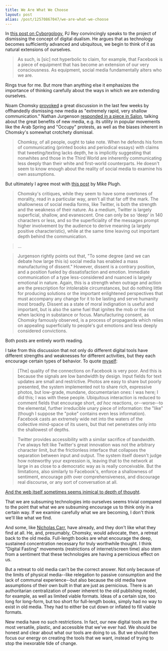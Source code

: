 ```yaml
---
title: We Are What We Choose
layout: post
alias: /post/12570867047/we-are-what-we-choose
---
```


In [this post on
Cyborgology](http://thesocietypages.org/cyborgology/2011/11/03/equipment-why-you-cant-convince-a-cyborg-shes-a-cyborg/),
PJ Rey convincingly speaks to the project of dismissing the concept of
digital dualism. He argues that as technology becomes sufficiently
advanced and ubiquitous, we begin to think of it as natural extensions
of ourselves.

> As such, is [sic] not hyperbolic to claim, for example, that Facebook
> is a piece of equipment that has become an extension of our very
> consciousness. As equipment, social media fundamentally alters who we
> are.

Rings true for me. But more than anything else it emphasizes the
importance of thinking carefully about the ways in which we are
extending ourselves.

Noam Chomsky
[provoked](http://www.brightestyoungthings.com/articles/the-secret-of-noam-a-chomsky-interview.htm)
a great discussion in the last few weeks by offhandedly dismissing new
media as "extremely rapid, very shallow communication." Nathan Jurgenson
[responded in a piece in
Salon](http://www.salon.com/2011/10/23/why_chomsky_is_wrong_about_twitter/singleton/),
talking about the great benefits of new media, e.g. its utility in
popular movements like the Arab Spring and "Occupy" protests, as well as
the biases inherent in Chomsky's somewhat crotchety dismissal.

> Chomksy, of all people, ought to take note. When he defends his form
> of communicating (printed books and periodical essays) with claims
> that tweeting/texting lacks depth, he is implicitly suggesting that
> nonwhites and those in the Third World are inherently communicating
> less deeply than their white and first-world counterparts. He doesn't
> seem to know enough about the reality of social media to examine his
> own assumptions.

But ultimately I agree most with [this
post](http://figureground.ca/2011/10/31/why-chomsky-is-wrong-about-twitter-a-rebuttal/)
by Mike Plugh.

> Chomsky's critiques, while they seem to have some overtones of
> morality, read in a particular way, aren't all that far off the mark.
> The shallowness of social media forms, like Twitter, is both the
> strength and the weakness of their nature. As a medium, Twitter is
> largely superficial, shallow, and evanescent. One can only be so
> ‘deep' in 140 characters or less, and so the superficiality of the
> messages prompt higher involvement by the audience to derive meaning
> (a largely positive characteristic), while at the same time leaving
> out important depth behind the communication.

> …

> Jurgenson rightly points out that, "To some degree (and we can debate
> how large this is) social media has enabled a mass manufacturing of
> dissent." However, dissent is a contrary position, and a position
> fueled by dissatisfaction and emotion. Immediate communication of a
> type less-considered and nuanced is largely emotional in nature.
> Again, this is a strength when outrage and action are the prescription
> for intolerable circumstances, but do nothing little for producing
> solutions or the important enlightened perspectives that must
> accompany any change for it to be lasting and serve humanity most
> broadly. Dissent as a state of moral indignation is useful and
> important, but is also the same fuel that ignites the mob or the riot
> when lacking in substance or focus. Manufacturing consent, as Chomsky
> famously observed, is a process of propaganda which relies on
> appealing superficially to people's gut emotions and less deeply
> considered convictions.

Both posts are entirely worth reading.

I take from this discussion that not only do different digital tools
have different strengths and weaknesses for different activities, but
they each encourage certain types of behavior. To quote
[myself](http://blog.byjoemoon.com/post/3112676038/the-end-of-comments):

> [The] quality of the connections on Facebook is very poor. And this is
> because the signals are low bandwidth by design. Input fields for text
> updates are small and restrictive. Photos are easy to share but poorly
> presented, the system implemented not to share rich, expressive
> photos, but low-grade, mundane, documentarian ones: I was here; I did
> this; I was with these people. Ubiquitous interaction is reduced to
> comment fields that encourage short, *ad hoc* reactions, or--worse--to
> the elemental, further irreducible unary piece of information: the
> "like" (though I suppose the "poke" contains even less information).
> Facebook casts an extremely wide net into the waters of the collective
> mind-space of its users, but that net penetrates only into the
> shallowest of depths.

> Twitter provides accessibility with a similar sacrifice of bandwidth.
> I've always felt like Twitter's great innovation was not the arbitrary
> character limit, but the frictionless interface that collapses the
> separation between input and output. The system itself doesn't judge
> how noteworthy your expression is, leaving that to the network at
> large in as close to a democratic way as is really conceivable. But
> the limitations, also similarly to Facebook's, enforce a shallowness
> of sentiment, encourage pith over comprehensiveness, and discourage
> real discourse, or any sort of conversation at all.

[And the web itself sometimes seems inimical to depth of
thought](http://blog.byjoemoon.com/post/6542036868/project-depth).

That we are subsuming technologies into ourselves seems trivial compared
to the point that what we are subsuming encourage us to think only in a
certain way. If we examine carefully what we are becoming, I don't think
we'll like what we find.

And some, like [Nicholas
Carr](http://www.theatlantic.com/magazine/archive/2008/07/is-google-making-us-stupid/6868/),
have already, and they don't like what they find at all. He, and,
presumably, Chomsky, would advocate, then, a retreat back to the old
media. Full-length books are what encourage the deep, sustained
concentration necessary for truly worthwhile thought. I think "Digital
Fasting" movements (restrictions of internet/screen time) also stem from
a sentiment that these technologies are having a pernicious effect on
us.

But a retreat to old media can't be the correct answer. Not only because
of the limits of physical media--like relegation to passive consumption
and the lack of communal experience--but also because the old media have
assumptions of their own built in that are just as pernicious. There is
an authoritarian centralization of power inherent to the old publishing
model, for example, as well as limited viable formats. Ideas of a
certain size, too long for long-form, but too short for full-length
books, simply had no way to exist in old media. They had to either be
cut down or inflated to fill viable formats.

New media have no such restrictions. In fact, our new digital tools are
the most versatile, plastic, and accessible that we've ever had. We
should be honest and clear about what our tools are doing to us. But we
should then focus our energy on creating the tools that we want, instead
of trying to stop the inexorable tide of change.

